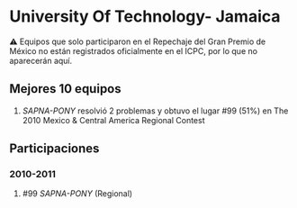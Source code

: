 # University Of Technology- Jamaica

:warning: Equipos que solo participaron en el Repechaje del Gran Premio de México no están registrados oficialmente en el ICPC, por lo que no aparecerán aquí.

## Mejores 10 equipos

1. _SAPNA-PONY_ resolvió 2 problemas y obtuvo el lugar #99 (51%) en The 2010 Mexico & Central America Regional Contest

## Participaciones

### 2010-2011

1. #99 _SAPNA-PONY_ (Regional)



